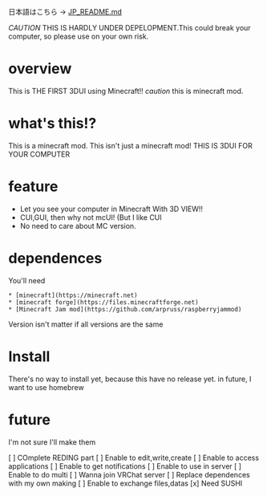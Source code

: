 日本語はこちら -> [JP_README.md](https://github.com/Cj-bc/mcUI/blob/master/JP_README.md)

*CAUTION* THIS IS HARDLY UNDER DEPELOPMENT.This could break your computer, so please use on your own risk.

# overview

  This is THE FIRST 3DUI using Minecraft!!
  *caution* this is minecraft mod.

# what's this!?

  This is a minecraft mod.
  This isn't just a minecraft mod!
  THIS IS 3DUI FOR YOUR COMPUTER

# feature

  * Let you see your computer in Minecraft With 3D VIEW!!
  * CUI,GUI, then why not mcUI! (But I like CUI
  * No need to care about MC version.

# dependences

  You'll need

    * [minecraft](https://minecraft.net)
    * [minecraft forge](https://files.minecraftforge.net)
    * [Minecraft Jam mod](https://github.com/arpruss/raspberryjammod)

  Version isn't matter if all versions are the same

# Install

  There's no way to install yet, because this have no release yet.
  in future, I want to use homebrew


# future

I'm not sure I'll make them

  [ ] COmplete REDING part
  [ ] Enable to edit,write,create
  [ ] Enable to access applications
  [ ] Enable to get notifications
  [ ] Enable to use in server
  [ ] Enable to do multi
  [ ] Wanna join VRChat server
  [ ] Replace dependences with my own making
  [ ] Enable to exchange files,datas
  [x] Need SUSHI
